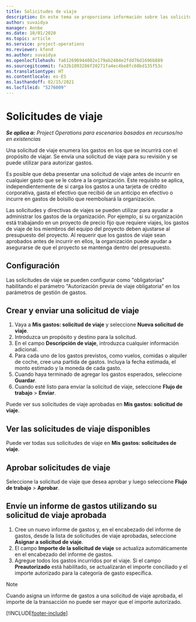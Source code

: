 ```yaml
---
title: Solicitudes de viaje
description: En este tema se proporciona información sobre las solicitudes de viaje.
author: suvaidya
manager: Annbe
ms.date: 10/01/2020
ms.topic: article
ms.service: project-operations
ms.reviewer: kfend
ms.author: suvaidya
ms.openlocfilehash: fa612696944082e179ab2484e2fdd76d1696b889
ms.sourcegitcommit: fa32b1893286f20271fa4ec4be8fc68bd135f53c
ms.translationtype: HT
ms.contentlocale: es-ES
ms.lasthandoff: 02/15/2021
ms.locfileid: "5276009"
---
```

# <a name="travel-requisitions"></a>Solicitudes de viaje

_**Se aplica a:** Project Operations para escenarios basados en recursos/no en existencias_

Una solicitud de viaje enumera los gastos en los que se incurrirá con el propósito de viajar. Se envía una solicitud de viaje para su revisión y se puede utilizar para autorizar gastos.

Es posible que deba presentar una solicitud de viaje antes de incurrir en cualquier gasto que se le cobre a la organización. Este requisito se aplica, independientemente de si carga los gastos a una tarjeta de crédito corporativa, gasta el efectivo que recibió de un anticipo en efectivo o incurre en gastos de bolsillo que reembolsará la organización.

Las solicitudes y directivas de viajes se pueden utilizar para ayudar a administrar los gastos de la organización. Por ejemplo, si su organización está trabajando en un proyecto de precio fijo que requiere viajes, los gastos de viaje de los miembros del equipo del proyecto deben ajustarse al presupuesto del proyecto. Al requerir que los gastos de viaje sean aprobados antes de incurrir en ellos, la organización puede ayudar a asegurarse de que el proyecto se mantenga dentro del presupuesto.

## <a name="configuration"></a>Configuración 

Las solicitudes de viaje se pueden configurar como "obligatorias" habilitando el parámetro "Autorización previa de viaje obligatoria" en los parámetros de gestión de gastos. 

## <a name="create-and-submit-a-travel-requisition"></a>Crear y enviar una solicitud de viaje

1. Vaya a **Mis gastos: solicitud de viaje** y seleccione **Nueva solicitud de viaje**.
2. Introduzca un propósito y destino para la solicitud.
3. En el campo **Descripción de viaje**, introduzca cualquier información adicional. 
4. Para cada uno de los gastos previstos, como vuelos, comidas o alquiler de coche, cree una partida de gastos. Incluya la fecha estimada, el monto estimado y la moneda de cada gasto. 
5. Cuando haya terminado de agregar los gastos esperados, seleccione **Guardar**.
6. Cuando esté listo para enviar la solicitud de viaje, seleccione **Flujo de trabajo** > **Enviar**.

Puede ver sus solicitudes de viaje aprobadas en **Mis gastos: solicitud de viaje**. 

## <a name="view-available-travel-requisitions"></a>Ver las solicitudes de viaje disponibles

Puede ver todas sus solicitudes de viaje en **Mis gastos: solicitudes de viaje**.

## <a name="approve-travel-requisitions"></a>Aprobar solicitudes de viaje

Seleccione la solicitud de viaje que desea aprobar y luego seleccione **Flujo de trabajo** > **Aprobar**.  

## <a name="submit-an-expense-report-using-your-approved-travel-requisition"></a>Envíe un informe de gastos utilizando su solicitud de viaje aprobada

1. Cree un nuevo informe de gastos y, en el encabezado del informe de gastos, desde la lista de solicitudes de viaje aprobadas, seleccione **Asignar a solicitud de viaje**.
2. El campo **Importe de la solicitud de viaje** se actualiza automáticamente en el encabezado del informe de gastos.
3. Agregue todos los gastos incurridos por el viaje. Si el campo **Preautorizado** está habilitado, se actualizarán el importe conciliado y el importe autorizado para la categoría de gasto específica.

> [!NOTE]
> Cuando asigna un informe de gastos a una solicitud de viaje aprobada, el importe de la transacción no puede ser mayor que el importe autorizado. 


[!INCLUDE[footer-include](../includes/footer-banner.md)]